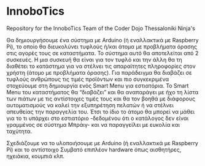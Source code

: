 # InnoboTics
Repository for the InnoboTics Team of the Coder Dojo Thessaloniki Ninja's

Θα δημιουργήσουμε ένα σύστημα με Arduino (ή εναλλακτικά με Raspberry Pi), το οποίο θα διευκολύνει τυφλούς ή/και άτομα με προβλήματα όρασης στις αγορές τους σε καταστήματα. Το σύστημα αυτό θα αποτελείται από 2 συσκευές. Η μια συσκευή θα είναι για τον τυφλό και την άλλη θα τη διαθέτει το κατάστημα για να στέλνει τις απαραίτητες πληροφορίες στον χρήστη (άτομο με προβλήματα όρασης). Για παράδειγμα θα διαβάζει σε τυφλούς ανθρώπους τις τιμές προϊόντων και πιο συγκεκριμένα στοχεύουμε στη δημιουργία ενός Smart Menu για εστιατόρια. Το Smart Menu του καταστήματος θα “διαβάζει” και θα αναπαράγει με ήχο τη λίστα των πιάτων με τις αντίστοιχες τιμές τους και θα τον βοηθά με διάφορους αυτοματισμούς να καλεί την εξυπηρέτηση πελατών ή να στέλνει απευθείας την παραγγελία του. Έτσι το ίδιο το άτομο θα μπορεί να μάθει για το τι υπάρχει στο εστιατόριο -δεδομένου ότι ο κατάλογος δεν είναι γραμμένος σε σύστημα Μπράιγ- και να παραγγείλει με ευκολία και ταχύτητα.

Σχεδιάζουμε να το υλοποιήσουμε με Arduino (ή εναλλακτικά με Raspberry Pi) και το αντίστοιχο Συμβατό επιπλέον hardware όπως αισθητήρες, ηχειάκια, κουμπιά κλπ.
